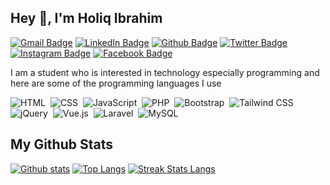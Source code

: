 ## Hey 👋, I'm Holiq Ibrahim
[![Gmail Badge](https://img.shields.io/badge/-holiq.ibrahim376@gmail.com-EA4335?style=flat&logo=Gmail&logoColor=white&link=mailto:holiq.ibrahim376@gmail.com)](mailto:holiq.ibrahim376@gmail.com) 
[![LinkedIn Badge](https://img.shields.io/badge/-holiq--ibrahim-0A66C2?style=flat&logo=linkedin&logoColor=white&link=https://linkedin.com/in/holiq-ibrahim)](https://linkedin.com/in/holiq-ibrahim) 
[![Github Badge](https://img.shields.io/badge/-holiq-grey?style=flat&logo=github&logoColor=white&link=https://github.com/holiq)](https://www.github.com/holiq) 
[![Twitter Badge](https://img.shields.io/badge/-holiq__xid-1DA1F2?style=flat&logo=twitter&logoColor=white&link=https://twitter.com/holiq_xid)](https://twitter.com/holiq_xid) 
[![Instagram Badge](https://img.shields.io/badge/-holiq__xid-E4405F?style=flat&logo=instagram&logoColor=white&link=https://instagram.com/holiq_xid/)](https://instagram.com/holiq_xid/) 
[![Facebook Badge](https://img.shields.io/badge/-holiq.xid-1877F2?style=flat&logo=facebook&logoColor=white&link=https://facebook.com/holiq.xid)](https://facebook.com/holiq.xid)

I am a student who is interested in technology especially programming and here are some of the programming languages ​​I use

![HTML](https://img.shields.io/badge/-HTML-282A36?style=flat&logo=HTML5)&nbsp;
![CSS](https://img.shields.io/badge/-CSS-282A36?style=flat&logo=CSS3&logoColor=1572B6)&nbsp;
![JavaScript](https://img.shields.io/badge/-JavaScript-282A36?style=flat&logo=javascript)&nbsp;
![PHP](https://img.shields.io/badge/-PHP-282A36?style=flat&logo=PHP)&nbsp;
![Bootstrap](https://img.shields.io/badge/-Bootstrap-282A36?style=flat&logo=bootstrap)&nbsp;
![Tailwind CSS](https://img.shields.io/badge/-Tailwind_CSS-282A36?style=flat&logo=tailwind-css)&nbsp;
![jQuery](https://img.shields.io/badge/-jQuery-282A36?style=flat&logo=jquery)&nbsp;
![Vue.js](https://img.shields.io/badge/-Vue.js-282A36?style=flat&logo=vue.js)&nbsp;
![Laravel](https://img.shields.io/badge/-Laravel-282A36?style=flat&logo=laravel)&nbsp;
![MySQL](https://img.shields.io/badge/-MySQL-282A36?style=flat&logo=mysql)&nbsp;

## My Github Stats

[![Github stats](https://github-readme-stats.vercel.app/api?username=holiq&show_icons=true&include_all_commits=true&count_private=true&&hide_border=true&bg_color=282A36&icon_color=686868&title_color=57c7ff&text_color=9aedfe&custom_title=My+Github+Stats)](https://github.com/holiq/holiq)
[![Top Langs](https://github-readme-stats.vercel.app/api/top-langs/?username=holiq&layout=compact&hide_border=true&langs_count=8&bg_color=282A36&icon_color=686868&title_color=57c7ff&text_color=9aedfe)](https://github.com/holiq/holiq)
[![Streak Stats Langs](https://github-readme-streak-stats.herokuapp.com?user=holiq&theme=dark&background=282A36&ring=57C7FF&fire=57C7FF&dates=686868&currStreakNum=9AEDFE&sideNums=57C7FF&currStreakLabel=9AEDFE&sideLabels=9AEDFE&stroke=57C7FF&border=282A36)](https://github.com/holiq/holiq)
